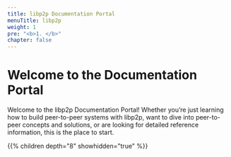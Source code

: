 ```yaml
---
title: libp2p Documentation Portal
menuTitle: libp2p
weight: 1
pre: "<b>1. </b>"
chapter: false
---
```


# Welcome to the Documentation Portal

Welcome to the libp2p Documentation Portal! Whether you’re just learning how to build peer-to-peer systems with 
libp2p, want to dive into peer-to-peer concepts and solutions, or are looking for detailed reference 
information, this is the place to start.

{{% children depth="8" showhidden="true" %}}
